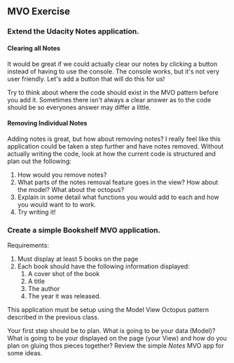 ## MVO Exercise

### Extend the Udacity **Notes** application.

#### Clearing all Notes
It would be great if we could actually clear our notes by clicking a button instead of having to use the console. The console works, but it's not very user friendly. Let's add a button that will do this for us!

Try to think about where the code should exist in the MVO pattern before you add it. Sometimes there isn't always a clear answer as to the code should be so everyones answer may differ a little.


#### Removing Individual Notes
Adding notes is great, but how about removing notes? I really feel like this application could be taken a step further and have notes removed. Without actually writing the code, look at how the current code is structured and plan out the following:

1) How would you remove notes?
2) What parts of the notes removal feature goes in the view? How about the model? What about the octopus?
3) Explain in some detail what functions you would add to each and how you would want to to work.
4) Try writing it!

### Create a simple **Bookshelf** MVO application.

Requirements:

1) Must display at least 5 books on the page
2) Each book should have the following information displayed: 
    1) A cover shot of the book
    2) A title  
    3) The author
    4) The year it was released.
    

This application must be setup using the Model View Octopus pattern described in the previous class.

Your first step should be to plan. What is going to be your data (Model)? What is going to be your displayed on the page (your View) and how do you plan on gluing thos pieces together? Review the simple *Notes* MVO app for some ideas.
